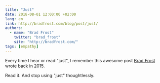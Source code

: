 ```yaml
---
title: "Just"
date: 2018-08-01 12:00:00 +02:00
lang: en
link: http://bradfrost.com/blog/post/just/
authors:
  - name: "Brad Frost"
    twitter: "brad_frost"
    site: "http://bradfrost.com/"
tags: [empathy]
---
```


Every time I hear or read "just", I remember this awesome post [Brad Frost](https://twitter.com/brad_frost) wrote back in 2015.

Read it. And stop using "just" thoughtlessly.
